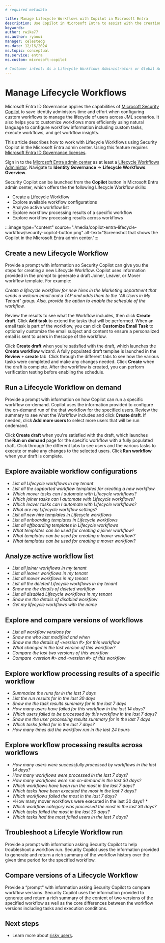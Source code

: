 ```yaml
---
# required metadata

title: Manage Lifecycle Workflows with Copilot in Microsoft Entra 
description: Use Copilot in Microsoft Entra to assist with the creation of Lifecycle Workflows for Joiner, Mover and Leaver scenarios, execute workflows on-demand, and assist with using workflow insights to monitor workflow execution and troubleshoot if needed.
keywords:
author: rwike77
ms.author: ryanwi
manager: celestedg
ms.date: 12/16/2024
ms.topic: conceptual
ms.service: entra
ms.custom: microsoft-copilot

# Customer intent: As a Lifecycle Workflows Administrators or Global Administrators, I want to learn about risky user summarization in the Identity Protection UX so that I can quickly respond to identity threats.
---
```


# Manage Lifecycle Workflows

Microsoft Entra ID Governance applies the capabilities of [Microsoft Security Copilot](/security-copilot/microsoft-security-copilot) to save identity administors time and effort when configuring custom workflows to manage the lifecycle of users across JML scenarios. It also helps you to customize workflows more efficiently using natural language to configure workflow information including custom tasks, execute workflows, and get workflow insights.

This article describes how to work with Lifecycle Workflows using Security Copilot in the Microsoft Entra admin center.  Using this feature requires [Microsoft Entra ID Governance licenses](/entra/id-governance/identity-governance-overview#license-requirements).

Sign in to the [Microsoft Entra admin center](https://entra.microsoft.com) as at least a [Lifecycle Workflows Administor](/entra/identity/role-based-access-control/permissions-reference#lifecycle-workflows-administrator). Navigate to **Identity Governance** -> **Lifecycle Workflows Overview**.

Security Copilot can be launched from the **Copilot** button in Microsoft Entra admin center, which offers the the following Lifecycle Workflow skills:

- Create a Lifecycle Workflow
- Explore available workflow configurations
- Analyze active workflow list
- Explore workflow processing results of a specific workflow
- Explore workflow processing results across workflows 

:::image type="content" source="./media/copilot-entra-lifecycle-workflow/security-copilot-button.png" alt-text="Screenshot that shows the Copilot in the Microsoft Entra admin center.":::

## Create a new Lifecycle Workflow

Provide a prompt with information so Security Copilot can give you the steps for creating a new Lifecycle Workflow.  Copilot uses information provided in the prompt to generate a draft Joiner, Leaver, or Mover workflow template.  For example:

*Create a lifecycle workflow for new hires in the Marketing department that sends a welcom email and a TAP and adds them to the "All Users in My Tenant" group.  Also, provide the option to enable the schedule of the workflow.*

Review the results to see what the Workflow includes, then click **Create draft**. Click **Add task** to extend the tasks that will be performed. When an email task is part of the workflow, you can click **Customize Email Task** to optionally customize the email subject and content to ensure a personalized email is sent to users in thescope of the workflow.

Click **Create draft** when you're satisfied with the draft, which launches the **Create workflow** wizard. A fully populated draft templae is launched in the **Review + create** tab. Click through the different tabs to see how the various tasks were completed and make any changes needed. Click **Create** when the draft is complete. After the workflow is created, you can perform verification testing before enabling the schedule.

## Run a Lifecycle Workflow on demand

Provide a prompt with information on how Copilot can run a specific workflow on-demand. Copilot uses the information provided to configure the on-demand run of the that workflow for the specified users. Review the summary to see what the Workflow includes and click **Create draft**. If needed, click **Add more users** to select more users that will be run ondemand. 

Click **Create draft** when you're satisfied with the draft, which launches the **Run on demand** page for the specific workflow with a fully populated draft. Click through the different tabs to see users and the various tasks to execute or make any changes to the selected users. Click **Run workflow** when your draft is complete. 

## Explore available workflow configurations

- *List all Lifecycle workflows in my tenant*
- *List all the supported workflow templates for creating a new workflow*
- *Which mover tasks can I automate with Lifecycle workflows?*
- *Which joiner tasks can I automate with Lifecycle workflows?*
- *Which leaver tasks can I automate with Lifecycle workflows?*
- *What are my Lifecycle workflow settings?*
- *List all new hire templates in Lifecycle workflows*
- *List all onboarding templates in Lifecycle workflows*
- *List all offboarding templates in Lifecycle workflows*
- *What templates can be used for creating a joiner workflow?* 
- *What templates can be used for creating a leaver workflow?*
- *What templates can be used for creating a mover workflow?*

## Analyze active workflow list

- *List all joiner workflows in my tenant*
- *List all leaver workflows in my tenant*
- *List all mover workflows in my tenant*
- *List all the deleted Lifecycle workflows in my tenant*
- *Show me the details of deleted workflow <workflow name>*
- *List all disabled Lifecycle workflows in my tenant*
- *Show me the details of disabled workflow <workflow>*
- *Get my lifecycle workflows with the name <workflow name>*

## Explore and compare versions of workflows

- *List all workflow versions for <workflow>*
- *Show me who last modified <workflow> and when*
- *Show me the details of <version #> for this workflow*
- *What changed in the last version of this workflow?*
- *Compare the last two versions of this workflow*
- *Compare <version #> and <version #> of this workflow*

## Explore workflow processing results of a specific workflow

- *Summarize the runs for <workflow> in the last 7 days*
- *List the run results for <workflow> in the last 30 days*
- *Show me the task results summary for <workflow> in the last 7 days*
- *How many users have failed for this workflow in the last 14 days?*
- *Which users failed to be processed by this workflow in the last 7 days?*
- *Show me the user processing results summary for <workflow> in the last 7 days*
- *Which tasks failed for <workflow> in the last 7 days?*
- *How many times did the workflow run in the last 24 hours*

## Explore workflow processing results across workflows 

- *How many users were successfully processed by workflows in the last 14 days?* 
- *How many workflows were processed in the last 7 days?* 
- *How many workflows were run on-demand in the last 30 days?* 
- *Which workflows have been run the most in the last 7 days?* 
- *Which tasks have been executed the most in the last 7 days?* 
- *Which workflows failed the most in the last 7 days?* 
- *How many mover workflows were executed in the last 30 days? *
- *Which workflow category was processed the most in the last 30 days?* 
- *Which tasks failed the most in the last 30 days?* 
- *Which tasks had the most failed users in the last 7 days?* 

## Troubleshoot a Lifecyle Workflow run

Provide a prompt with information asking Security Copilot to help troubleshoot a workflow run.  Security Copilot uses the information provided to generate and return a rich summary of the workflow history over the given time period for the specified workflow. 

## Compare versions of a Lifecycle Workflow 

Provide a “prompt" with information asking Security Copilot to compare workflow versions. Security Copilot uses the information provided to generate and return a rich summary of the content of two versions of the specified workflow as well as the core differences between the workflow versions including tasks and execution conditions.

## Next steps

- Learn more about [risky users](/entra/id-protection/howto-identity-protection-investigate-risk#risky-users).

